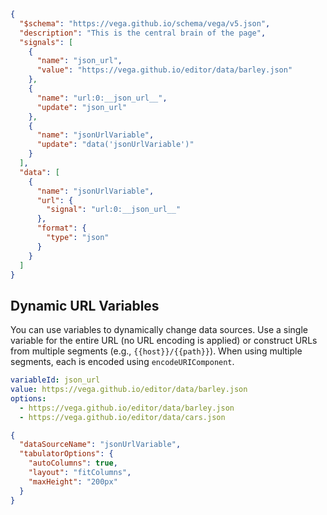 ```json vega
{
  "$schema": "https://vega.github.io/schema/vega/v5.json",
  "description": "This is the central brain of the page",
  "signals": [
    {
      "name": "json_url",
      "value": "https://vega.github.io/editor/data/barley.json"
    },
    {
      "name": "url:0:__json_url__",
      "update": "json_url"
    },
    {
      "name": "jsonUrlVariable",
      "update": "data('jsonUrlVariable')"
    }
  ],
  "data": [
    {
      "name": "jsonUrlVariable",
      "url": {
        "signal": "url:0:__json_url__"
      },
      "format": {
        "type": "json"
      }
    }
  ]
}
```


## Dynamic URL Variables
You can use variables to dynamically change data sources. Use a single variable for the entire URL (no URL encoding is applied) or construct URLs from multiple segments (e.g., `{{host}}/{{path}}`). When using multiple segments, each is encoded using `encodeURIComponent`.


```yaml dropdown
variableId: json_url
value: https://vega.github.io/editor/data/barley.json
options:
  - https://vega.github.io/editor/data/barley.json
  - https://vega.github.io/editor/data/cars.json
```


```json tabulator
{
  "dataSourceName": "jsonUrlVariable",
  "tabulatorOptions": {
    "autoColumns": true,
    "layout": "fitColumns",
    "maxHeight": "200px"
  }
}
```